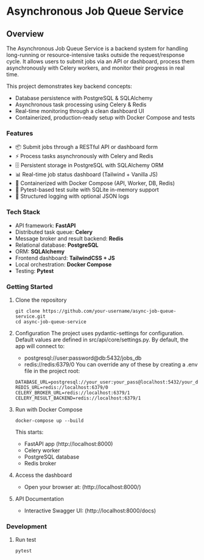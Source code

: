 # Asynchronous Job Queue Service

## Overview
The Asynchronous Job Queue Service is a backend system for handling long-running or resource-intensive tasks outside the request/response cycle.
It allows users to submit jobs via an API or dashboard, process them asynchronously with Celery workers, and monitor their progress in real time.

This project demonstrates key backend concepts:
- Database persistence with PostgreSQL & SQLAlchemy
- Asynchronous task processing using Celery & Redis
- Real-time monitoring through a clean dashboard UI
- Containerized, production-ready setup with Docker Compose and tests

### Features
- 📦 Submit jobs through a RESTful API or dashboard form
- ⚡ Process tasks asynchronously with Celery and Redis
- 🗄️ Persistent storage in PostgreSQL with SQLAlchemy ORM
- 📊 Real-time job status dashboard (Tailwind + Vanilla JS)
- 🐳 Containerized with Docker Compose (API, Worker, DB, Redis)
- 🧪 Pytest-based test suite with SQLite in-memory support
- 📝 Structured logging with optional JSON logs

### Tech Stack
- API framework: **FastAPI**
- Distributed task queue: **Celery**
- Message broker and result backend: **Redis**
- Relational database: **PostgreSQL**
- ORM: **SQLAlchemy**
- Frontend dashboard: **TailwindCSS + JS**
- Local orchestration: **Docker Compose**
- Testing: **Pytest**

### Getting Started
1. Clone the repository
   ```
   git clone https://github.com/your-username/async-job-queue-service.git
   cd async-job-queue-service
   ```
   
2. Configuration
   The project uses pydantic-settings for configuration. Default values are defined in src/api/core/settings.py.
   By default, the app will connect to:
   - postgresql://user:password@db:5432/jobs_db
   - redis://redis:6379/0
   You can override any of these by creating a .env file in the project root:
   ```
   DATABASE_URL=postgresql://your_user:your_pass@localhost:5432/your_db
   REDIS_URL=redis://localhost:6379/0
   CELERY_BROKER_URL=redis://localhost:6379/1
   CELERY_RESULT_BACKEND=redis://localhost:6379/1
   ```

3. Run with Docker Compose
   ```
   docker-compose up --build
   ```
   This starts:
   - FastAPI app (http://localhost:8000)
   - Celery worker
   - PostgreSQL database
   - Redis broker
   
4. Access the dashboard
   - Open your browser at:
   (http://localhost:8000/)

5. API Documentation
   - Interactive Swagger UI:
   (http://localhost:8000/docs)
   
### Development
1. Run test
   ```
   pytest
   ```
